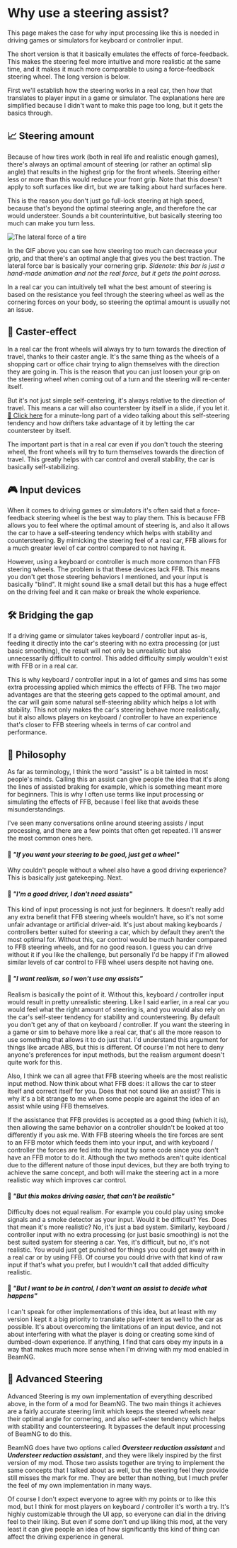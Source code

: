 # Why use a steering assist?

This page makes the case for why input processing like this is needed in driving games or simulators for keyboard or controller input.

The short version is that it basically emulates the effects of force-feedback. This makes the steering feel more intuitive and more realistic at the same time, and it makes it much more comparable to using a force-feedback steering wheel. The long version is below.

First we'll establish how the steering works in a real car, then how that translates to player input in a game or simulator. The explanations here are simplified because I didn't want to make this page too long, but it gets the basics through.

## 📈 Steering amount

Because of how tires work (both in real life and realistic enough games), there's always an optimal amount of steering (or rather an optimal slip angle) that results in the highest grip for the front wheels. Steering either less or more than this would reduce your front grip. Note that this doesn't apply to soft surfaces like dirt, but we are talking about hard surfaces here.

This is the reason you don't just go full-lock steering at high speed, because that's beyond the optimal steering angle, and therefore the car would understeer. Sounds a bit counterintuitive, but basically steering too much can make you turn less.

![The lateral force of a tire](https://i.imgur.com/meJGE7C.gif)

In the GIF above you can see how steering too much can decrease your grip, and that there's an optimal angle that gives you the best traction. The lateral force bar is basically your cornering grip. *Sidenote: this bar is just a hand-made animation and not the real force, but it gets the point across.*

In a real car you can intuitively tell what the best amount of steering is based on the resistance you feel through the steering wheel as well as the cornering forces on your body, so steering the optimal amount is usually not an issue.

## 🛒 Caster-effect

In a real car the front wheels will always try to turn towards the direction of travel, thanks to their caster angle. It's the same thing as the wheels of a shopping cart or office chair trying to align themselves with the direction they are going in. This is the reason that you can just loosen your grip on the steering wheel when coming out of a turn and the steering will re-center itself.

But it's not just simple self-centering, it's always relative to the direction of travel. This means a car will also countersteer by itself in a slide, if you let it. [🔗 Click here](https://www.youtube.com/embed/CrFcex7oRa0?start=57&end=117) for a minute-long part of a video talking about this self-steering tendency and how drifters take advantage of it by letting the car countersteer by itself.

The important part is that in a real car even if you don't touch the steering wheel, the front wheels will try to turn themselves towards the direction of travel. This greatly helps with car control and overall stability, the car is basically self-stabilizing.

## 🎮 Input devices

When it comes to driving games or simulators it's often said that a force-feedback steering wheel is the best way to play them. This is because FFB allows you to feel where the optimal amount of steering is, and also it allows the car to have a self-steering tendency which helps with stability and countersteering. By mimicking the steering feel of a real car, FFB allows for a much greater level of car control compared to not having it.

However, using a keyboard or controller is much more common than FFB steering wheels. The problem is that these devices lack FFB. This means you don't get those steering behaviors I mentioned, and your input is basically "blind". It might sound like a small detail but this has a huge effect on the driving feel and it can make or break the whole experience.

## 🛠️ Bridging the gap

If a driving game or simulator takes keyboard / controller input as-is, feeding it directly into the car's steering with no extra processing (or just basic smoothing), the result will not only be unrealistic but also unnecessarily difficult to control. This added difficulty simply wouldn't exist with FFB or in a real car.

This is why keyboard / controller input in a lot of games and sims has some extra processing applied which mimics the effects of FFB. The two major advantages are that the steering gets capped to the optimal amount, and the car will gain some natural self-steering ability which helps a lot with stability. This not only makes the car's steering behave more realistically, but it also allows players on keyboard / controller to have an experience that's closer to FFB steering wheels in terms of car control and performance.

## 📜 Philosophy

As far as terminology, I think the word "assist" is a bit tainted in most people's minds. Calling this an assist can give people the idea that it's along the lines of assisted braking for example, which is something meant more for beginners. This is why I often use terms like input processing or simulating the effects of FFB, because I feel like that avoids these misunderstandings.

I've seen many conversations online around steering assists / input processing, and there are a few points that often get repeated. I'll answer the most common ones here.

#### 🔵 *"If you want your steering to be good, just get a wheel"*

Why couldn't people without a wheel also have a good driving experience? This is basically just gatekeeping. Next.

#### 🔵 *"I'm a good driver, I don't need assists"*

This kind of input processing is not just for beginners. It doesn't really add any extra benefit that FFB steering wheels wouldn't have, so it's not some unfair advantage or artificial driver-aid. It's just about making keyboards / controllers better suited for steering a car, which by default they aren't the most optimal for. Without this, car control would be much harder compared to FFB steering wheels, and for no good reason. I guess you can drive without it if you like the challenge, but personally I'd be happy if I'm allowed similar levels of car control to FFB wheel users despite not having one.

#### 🔵 *"I want realism, so I won't use any assists"*

Realism is basically the point of it. Without this, keyboard / controller input would result in pretty unrealistic steering. Like I said earlier, in a real car you would feel what the right amount of steering is, and you would also rely on the car's self-steer tendency for stability and countersteering. By default you don't get any of that on keyboard / controller. If you want the steering in a game or sim to behave more like a real car, that's all the more reason to use something that allows it to do just that. I'd understand this argument for things like arcade ABS, but this is different. Of course I'm not here to deny anyone's preferences for input methods, but the realism argument doesn't quite work for this.

Also, I think we can all agree that FFB steering wheels are the most realistic input method. Now think about what FFB does: it allows the car to steer itself and correct itself for you. Does that not sound like an assist? This is why it's a bit strange to me when some people are against the idea of an assist while using FFB themselves.

If the assistance that FFB provides is accepted as a good thing (which it is), then allowing the same behavior on a controller shouldn't be looked at too differently if you ask me. With FFB steering wheels the tire forces are sent to an FFB motor which feeds them into your input, and with keyboard / controller the forces are fed into the input by some code since you don't have an FFB motor to do it. Although the two methods aren't quite identical due to the different nature of those input devices, but they are both trying to achieve the same concept, and both will make the steering act in a more realistic way which improves car control.

#### 🔵 *"But this makes driving easier, that can't be realistic"*

Difficulty does not equal realism. For example you could play using smoke signals and a smoke detector as your input. Would it be difficult? Yes. Does that mean it's more realistic? No, it's just a bad system. Similarly, keyboard / controller input with no extra processing (or just basic smoothing) is not the best suited system for steering a car. Yes, it's difficult, but no, it's not realistic. You would just get punished for things you could get away with in a real car or by using FFB. Of course you could drive with that kind of raw input if that's what you prefer, but I wouldn't call that added difficulty realistic.

#### 🔵 *"But I want to be in control, I don't want an assist to decide what happens"*

I can't speak for other implementations of this idea, but at least with my version I kept it a big priority to translate player intent as well to the car as possible. It's about overcoming the limitations of an input device, and not about interfering with what the player is doing or creating some kind of dumbed-down experience. If anything, I find that cars obey my inputs in a way that makes much more sense when I'm driving with my mod enabled in BeamNG.

## 🚗 Advanced Steering

Advanced Steering is my own implementation of everything described above, in the form of a mod for BeamNG. The two main things it achieves are a fairly accurate steering limit which keeps the steered wheels near their optimal angle for cornering, and also self-steer tendency which helps with stability and countersteering. It bypasses the default input processing of BeamNG to do this.

BeamNG does have two options called ***Oversteer reduction assistant*** and ***Understeer reduction assistant***, and they were likely inspired by the first version of my mod. Those two assists together are trying to implement the same concepts that I talked about as well, but the steering feel they provide still misses the mark for me. They are better than nothing, but I much prefer the feel of my own implementation in many ways.

Of course I don't expect everyone to agree with my points or to like this mod, but I think for most players on keyboard / controller it's worth a try. It's highly customizable through the UI app, so everyone can dial in the driving feel to their liking. But even if some don't end up liking this mod, at the very least it can give people an idea of how significantly this kind of thing can affect the driving experience in general.